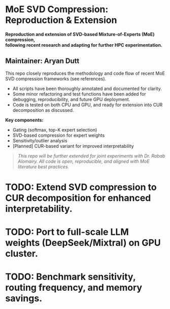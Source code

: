 # MoE SVD Compression: Reproduction & Extension

**Reproduction and extension of SVD-based Mixture-of-Experts (MoE) compression,  
following recent research and adapting for further HPC experimentation.**

**Maintainer:** Aryan Dutt
---

This repo closely reproduces the methodology and code flow of recent MoE SVD compression frameworks (see references).  
- All scripts have been thoroughly annotated and documented for clarity.
- Some minor refactoring and test functions have been added for debugging, reproducibility, and future GPU deployment.
- Code is tested on both CPU and GPU, and ready for extension into CUR decomposition as discussed.

**Key components:**  
- Gating (softmax, top-K expert selection)
- SVD-based compression for expert weights
- Sensitivity/outlier analysis
- [Planned] CUR-based variant for improved interpretability

> *This repo will be further extended for joint experiments with Dr. Rabab Alomairy. All code is open, reproducible, and aligned with MoE literature best practices.*
# TODO: Extend SVD compression to CUR decomposition for enhanced interpretability.
# TODO: Port to full-scale LLM weights (DeepSeek/Mixtral) on GPU cluster.
# TODO: Benchmark sensitivity, routing frequency, and memory savings.
